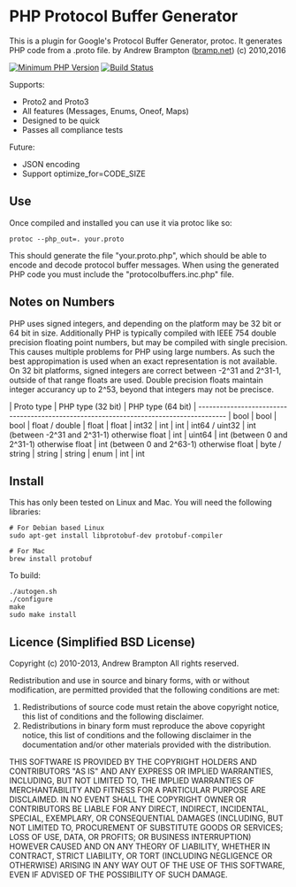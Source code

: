 PHP Protocol Buffer Generator
=============================

This is a plugin for Google's Protocol Buffer Generator, protoc. It generates PHP code from a .proto file.
by Andrew Brampton ([bramp.net](http://bramp.net)) (c) 2010,2016

[![Minimum PHP Version](https://img.shields.io/badge/php-%3E%3D%205.5-8892BF.svg?style=flat-square)](https://php.net/) [![Build Status](https://img.shields.io/travis/bramp/protoc-gen-php/master.svg?style=flat-square)](https://travis-ci.org/bramp/protoc-gen-php)

Supports:
 * Proto2 and Proto3
 * All features (Messages, Enums, Oneof, Maps)
 * Designed to be quick
 * Passes all compliance tests

Future:
 * JSON encoding
 * Support optimize_for=CODE_SIZE


Use
---

Once compiled and installed you can use it via protoc like so:

```
protoc --php_out=. your.proto
```

This should generate the file "your.proto.php", which should be able to encode and decode protocol buffer messages. When using the generated PHP code you must include the "protocolbuffers.inc.php" file.


Notes on Numbers
-----
PHP uses signed integers, and depending on the platform may be 32 bit or 64 bit in size. Additionally PHP is typically compiled with IEEE 754 double precision floating point numbers, but may be compiled with single precision. This causes multiple problems for PHP using large numbers. As such the best appropimation is used when an exact representation is not available. On 32 bit platforms, signed integers are correct between -2^31 and 2^31-1, outside of that range floats are used. Double precision floats maintain integer accurancy up to 2^53, beyond that integers may not be precisce.


| Proto type       | PHP type (32 bit)                              | PHP type (64 bit)
| --------------------------------------------------------------------------------------
| bool             | bool                                           | bool
| float / double   | float                                          | float
| int32            | int                                            | int
| int64 / uint32   | int (between -2^31 and 2^31-1) otherwise float | int
| uint64           | int (between 0 and 2^31-1) otherwise float     | int (between 0 and 2^63-1) otherwise float
| byte / string    | string                                         | string
| enum             | int                                            | int



Install
-------

This has only been tested on Linux and Mac. You will need the following libraries:

```
# For Debian based Linux
sudo apt-get install libprotobuf-dev protobuf-compiler

# For Mac
brew install protobuf
```

To build:
```
./autogen.sh
./configure
make
sudo make install
```


Licence (Simplified BSD License)
--------------------------------
Copyright (c) 2010-2013, Andrew Brampton
All rights reserved.

Redistribution and use in source and binary forms, with or without
modification, are permitted provided that the following conditions are met: 

1. Redistributions of source code must retain the above copyright notice, this
   list of conditions and the following disclaimer. 
2. Redistributions in binary form must reproduce the above copyright notice,
   this list of conditions and the following disclaimer in the documentation
   and/or other materials provided with the distribution. 

THIS SOFTWARE IS PROVIDED BY THE COPYRIGHT HOLDERS AND CONTRIBUTORS "AS IS" AND
ANY EXPRESS OR IMPLIED WARRANTIES, INCLUDING, BUT NOT LIMITED TO, THE IMPLIED
WARRANTIES OF MERCHANTABILITY AND FITNESS FOR A PARTICULAR PURPOSE ARE
DISCLAIMED. IN NO EVENT SHALL THE COPYRIGHT OWNER OR CONTRIBUTORS BE LIABLE FOR
ANY DIRECT, INDIRECT, INCIDENTAL, SPECIAL, EXEMPLARY, OR CONSEQUENTIAL DAMAGES
(INCLUDING, BUT NOT LIMITED TO, PROCUREMENT OF SUBSTITUTE GOODS OR SERVICES;
LOSS OF USE, DATA, OR PROFITS; OR BUSINESS INTERRUPTION) HOWEVER CAUSED AND
ON ANY THEORY OF LIABILITY, WHETHER IN CONTRACT, STRICT LIABILITY, OR TORT
(INCLUDING NEGLIGENCE OR OTHERWISE) ARISING IN ANY WAY OUT OF THE USE OF THIS
SOFTWARE, EVEN IF ADVISED OF THE POSSIBILITY OF SUCH DAMAGE.

